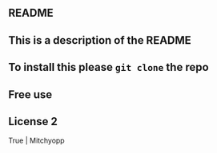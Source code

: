 
README
---
This is a description of the README
---
To install this please `git clone` the repo
---
Free use
---
License 2
---
True | Mitchyopp